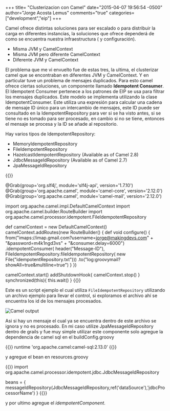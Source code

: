 +++
title= "Clusterizacion con Camel"
date="2015-04-07 19:56:54 -0500"
author="Jorge Acosta Lemus"
comments="true"
categories=["development","eip"]
+++

Camel ofrece distintas soluciones para ser escalado o para distribuir la carga en diferentes instancias, la soluciones que ofrece dependerá de como se encuentra nuestra infraestructura ( y configuración).

* Misma JVM y CamelContext
* Misma JVM pero diferente CamelContext
* Diferente JVM y CamelContext
<!-- more -->

El problema que me vi envuelto fue de estas tres, la ultima, el clusterizar camel que se encontraban en diferentes JVM y CamelContext. Y en particular tuve un problema de mensajes duplicados. Para esto camel ofrece ciertas soluciones, un componente llamado **Idempotent Consumer**. El Idempotent Consumer pertenece a los patrones de EIP se usa para filtrar los mensajes duplicados. Este modelo se implementa utilizando la clase IdempotentConsumer. Este utiliza una expresión para calcular una cadena de mensaje ID único para un intercambio de mensajes, este ID puede ser consultado en la IdempotentRepository para ver si se ha visto antes, si se tiene no es tomado para ser procesado, en cambio si no se tiene, entonces el mensaje se procesa y la ID se añade al repositorio.

Hay varios tipos de IdempotentRepository:

* MemoryIdempotentRepository
* FileIdempotentRepository
* HazelcastIdempotentRepository (Available as of Camel 2.8)
* JdbcMessageIdRepository (Available as of Camel 2.7)
* JpaMessageIdRepository

{{<highlight groovy>}}

@Grab(group='org.slf4j', module='slf4j-api', version='1.7.10')
@Grab(group='org.apache.camel', module='camel-core', version='2.12.0')
@Grab(group='org.apache.camel', module='camel-mail', version='2.12.0')

import org.apache.camel.impl.DefaultCamelContext
import org.apache.camel.builder.RouteBuilder
import org.apache.camel.processor.idempotent.FileIdempotentRepository

def camelContext = new DefaultCamelContext()
camelContext.addRoutes(new RouteBuilder() {
  def void configure() {
    from("imaps://imap.gmail.com?username=jorge@makingdevs.com"
      + "&password=m4k1ngd3vs"
      + "&consumer.delay=6000")
    .idempotentConsumer( header("Message-ID"),
      FileIdempotentRepository.fileIdempotentRepository(
        new File("idempotentRepository.txt")))
    .to("log:groovymail?showAll=true&multiline=true") } })

camelContext.start()
addShutdownHook{ camelContext.stop() }
synchronized(this){ this.wait() }
{{</highlight>}}

Este es un script ejemplo el cual utiliza `FileIdempotentRepository` utilizando un archivo ejemplo para llevar el control, si exploramos el archivo ahí se encuentra los id de los mensajes procesados.

![Camel output](/images/camel_output.png)

Asi si hay un mensaje el cual ya se encuentra dentro de este archivo se ignora y no es procesado. En mi caso utilize JpaMessageIdRepository dentro de grails y fue muy simple utilizar este componente solo agregue la dependencia de camel sql en el buildConfig.groovy

{{<highlight groovy>}}
runtime 'org.apache.camel:camel-sql:2.13.0’
{{</highlight>}}


y agregue el bean en resources.groovy

{{<highlight groovy>}}
import org.apache.camel.processor.idempotent.jdbc.JdbcMessageIdRepository

beans = {
  messageIdRepository(JdbcMessageIdRepository,ref('dataSource'),'jdbcProcessorName')
}
{{</highlight>}}

y por ultimo agregue el _idempotentComponent_.

